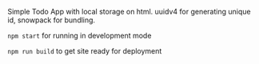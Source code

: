 Simple Todo App with local storage on html.
uuidv4 for generating unique id, snowpack for bundling.

`npm start` for running in development mode

`npm run build` to get site ready for deployment
